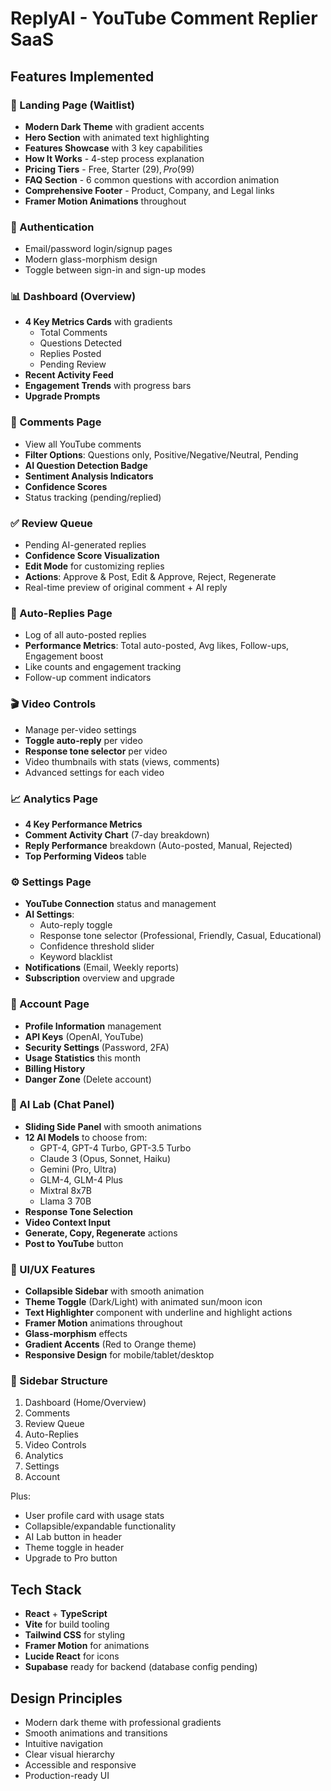 # ReplyAI - YouTube Comment Replier SaaS

## Features Implemented

### 🎨 Landing Page (Waitlist)
- **Modern Dark Theme** with gradient accents
- **Hero Section** with animated text highlighting
- **Features Showcase** with 3 key capabilities
- **How It Works** - 4-step process explanation
- **Pricing Tiers** - Free, Starter ($29), Pro ($99)
- **FAQ Section** - 6 common questions with accordion animation
- **Comprehensive Footer** - Product, Company, and Legal links
- **Framer Motion Animations** throughout

### 🔐 Authentication
- Email/password login/signup pages
- Modern glass-morphism design
- Toggle between sign-in and sign-up modes

### 📊 Dashboard (Overview)
- **4 Key Metrics Cards** with gradients
  - Total Comments
  - Questions Detected
  - Replies Posted
  - Pending Review
- **Recent Activity Feed**
- **Engagement Trends** with progress bars
- **Upgrade Prompts**

### 💬 Comments Page
- View all YouTube comments
- **Filter Options**: Questions only, Positive/Negative/Neutral, Pending
- **AI Question Detection Badge**
- **Sentiment Analysis Indicators**
- **Confidence Scores**
- Status tracking (pending/replied)

### ✅ Review Queue
- Pending AI-generated replies
- **Confidence Score Visualization**
- **Edit Mode** for customizing replies
- **Actions**: Approve & Post, Edit & Approve, Reject, Regenerate
- Real-time preview of original comment + AI reply

### 🤖 Auto-Replies Page
- Log of all auto-posted replies
- **Performance Metrics**: Total auto-posted, Avg likes, Follow-ups, Engagement boost
- Like counts and engagement tracking
- Follow-up comment indicators

### 🎬 Video Controls
- Manage per-video settings
- **Toggle auto-reply** per video
- **Response tone selector** per video
- Video thumbnails with stats (views, comments)
- Advanced settings for each video

### 📈 Analytics Page
- **4 Key Performance Metrics**
- **Comment Activity Chart** (7-day breakdown)
- **Reply Performance** breakdown (Auto-posted, Manual, Rejected)
- **Top Performing Videos** table

### ⚙️ Settings Page
- **YouTube Connection** status and management
- **AI Settings**:
  - Auto-reply toggle
  - Response tone selector (Professional, Friendly, Casual, Educational)
  - Confidence threshold slider
  - Keyword blacklist
- **Notifications** (Email, Weekly reports)
- **Subscription** overview and upgrade

### 👤 Account Page
- **Profile Information** management
- **API Keys** (OpenAI, YouTube)
- **Security Settings** (Password, 2FA)
- **Usage Statistics** this month
- **Billing History**
- **Danger Zone** (Delete account)

### 🤖 AI Lab (Chat Panel)
- **Sliding Side Panel** with smooth animations
- **12 AI Models** to choose from:
  - GPT-4, GPT-4 Turbo, GPT-3.5 Turbo
  - Claude 3 (Opus, Sonnet, Haiku)
  - Gemini (Pro, Ultra)
  - GLM-4, GLM-4 Plus
  - Mixtral 8x7B
  - Llama 3 70B
- **Response Tone Selection**
- **Video Context Input**
- **Generate, Copy, Regenerate** actions
- **Post to YouTube** button

### 🎨 UI/UX Features
- **Collapsible Sidebar** with smooth animation
- **Theme Toggle** (Dark/Light) with animated sun/moon icon
- **Text Highlighter** component with underline and highlight actions
- **Framer Motion** animations throughout
- **Glass-morphism** effects
- **Gradient Accents** (Red to Orange theme)
- **Responsive Design** for mobile/tablet/desktop

### 📐 Sidebar Structure
1. Dashboard (Home/Overview)
2. Comments
3. Review Queue
4. Auto-Replies
5. Video Controls
6. Analytics
7. Settings
8. Account

Plus:
- User profile card with usage stats
- Collapsible/expandable functionality
- AI Lab button in header
- Theme toggle in header
- Upgrade to Pro button

## Tech Stack
- **React** + **TypeScript**
- **Vite** for build tooling
- **Tailwind CSS** for styling
- **Framer Motion** for animations
- **Lucide React** for icons
- **Supabase** ready for backend (database config pending)

## Design Principles
- Modern dark theme with professional gradients
- Smooth animations and transitions
- Intuitive navigation
- Clear visual hierarchy
- Accessible and responsive
- Production-ready UI